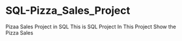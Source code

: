 # SQL-Pizza_Sales_Project
Pizaa Sales Project in SQL
  This is SQL Project In This Project Show the Pizza Sales
